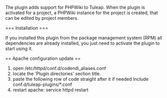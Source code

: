 The plugin adds support for PHPWiki to Tuleap. When the plugin
is activated for a project, a PHPWiki instance for the project is
created, that can be edited by project members.


=== Installation ===

If you installed this plugin from the package management system (RPM) all
dependencies are already installed, you just need to activate the plugin
to start using it.

== Apache configuration update ==

1. open /etc/httpd/conf.d/codendi_aliases.conf
2. locate the 'Plugin directories' section title.
3. paste the following row of code straight after it if needed
Include conf.d/tuleap-plugins/*.conf
4. restart apache: service httpd restart
